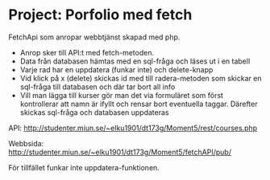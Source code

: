 # Project: Porfolio med fetch



FetchApi som anropar webbtjänst skapad med php. 

- Anrop sker till API:t med fetch-metoden. 
- Data från databasen hämtas med en sql-fråga och läses ut i en tabell
- Varje rad har en uppdatera (funkar inte) och delete-knapp
- Vid klick på x (delete) skickas id med till radera-metoden som skickar en sql-fråga till databasen och där tar bort all info
- Vill man lägga till kurser gör man det via formuläret som först kontrollerar att namn är ifyllt och rensar bort eventuella taggar. Därefter skickas sql-fråga och databasen uppdateras


API: 
http://studenter.miun.se/~elku1901/dt173g/Moment5/rest/courses.php

Webbsida: 
http://studenter.miun.se/~elku1901/dt173g/Moment5/fetchAPI/pub/


För tillfället funkar inte uppdatera-funktionen. 